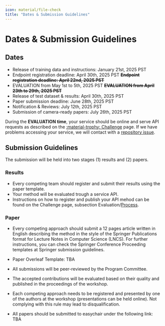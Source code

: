 ```yaml
---
icon: material/file-check
title: "Dates & Submission Guidelines"
---
```

# Dates & Submission Guidelines

## Dates

- Release of training data and instructions: January 21st, 2025 PST
- Endpoint registration deadline: April 30th, 2025 PST **<s>Endpoint registration deadline: April 22nd, 2025 PST</s>**
- EVALUATION from May 1st to 5th, 2025 PST **<s>EVALUATION from April 23th to 29th, 2025 PST</s>**
- Release of test dataset & results: April 30th, 2025 PST
- Paper submission deadline: June 28th, 2025 PST
- Notification & Reviews: July 12th, 2025 PST
- Submission of camera-ready papers: July 26th, 2025 PST

During the **EVALUATION time**, your service should be online and serve API requests as described on the [:material-trophy: Challenge](challenge.md#evaluation) page.
If we have problems accessing your service, we will contact with a [repository issue](https://github.com/AKSW/text2sparql.aksw.org/issues).

## Submission Guidelines

The submission will be held into two stages (1) results and (2) papers.

### Results

- Every competing team should register and submit their results using the paper template.
- Your method will be evaluated trough a service API.
- Instructions on how to register and publish your API mehod can be found on the Challenge page, subsection Evaluation/[Process](https://text2sparql.aksw.org/challenge/#process).

### Paper

- Every competing approach should submit a 12 pages article written in English describing the method in the style of the Springer Publications format for Lecture Notes in Computer Science (LNCS). For further instructions, you can check the Springer Conference Proceeding templates at Springer submission guidelines.

- Paper Overleaf Template: TBA

- All submissions will be peer-reviewed by the Program Committee.

- The accepted contributions will be evaluated based on their quality and published in the proceedings of the workshop.

- Each competing approach needs to be registered and presented by one of the authors at the workshop (presentations can be held online). Not complying with this rule may lead to disqualification.

- All papers should be submitted to easychair under the following link: TBA

